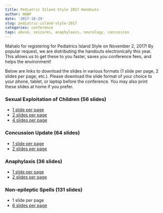 ```yaml
---
title: Pediatric Island Style 2017 Handouts
author: HAAP
date: '2017-10-24'
slug: pediatric-island-style-2017
categories: conference
tags: abuse, seizures, anaphylaxis, neurology, concussion
---
```


Mahalo for registering for Pediatrics Island Style on November 2, 2017! By popular request, we are distributing the handouts electronically this year. This allows us to get these to you faster, saves you conference fees, and helps the environment!

Below are links to download the slides in various formats (1 slide per page, 2 slides per page, etc.). Please download the slide format of your choice to your phone, tablet, or laptop before the conference. You may also print these slides at home if you prefer. 

### Sexual Exploitation of Children (56 slides)
* [1 slide per page](https://www.dropbox.com/s/mspe06vdrhlealo/exploitation1.pdf?dl=0)
* [2 slides per page](https://www.dropbox.com/s/dmj69kurtm1gysg/exploitation2.pdf?dl=0) 
* [4 slides per page](https://www.dropbox.com/s/8wj5l0kxg9mlsxr/exploitation4.pdf?dl=0)

### Concussion Update (64 slides)
* [1 slide per page](https://www.dropbox.com/s/zvc6912qtyp4088/concussion1.pdf?dl=0)
* [2 slides per page](https://www.dropbox.com/s/znix9yx56lddfcl/concussion2.pdf?dl=0)

### Anaphylaxis (36 slides)
* [1 slide per page](https://www.dropbox.com/s/sxjdxuhoja9xdgs/anaphylaxis1.pdf?dl=0)
* [2 slides per page](https://www.dropbox.com/s/0zr7po5nqcnkgtz/anaphylaxis2.pdf?dl=0)

### Non-epileptic Spells (131 slides)
* 1 slide per page
* [6 slides per page](https://www.dropbox.com/s/65l7djva8v34tzk/nonepilepticspells.pdf?dl=0)


